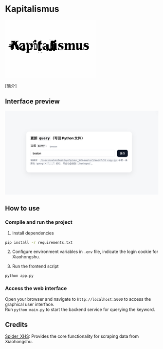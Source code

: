 
# Kapitalismus
<img src="./doc/icon.png" alt="icon" width="300">

[简介]

## Interface preview
![img.png](doc/screenshot.png)

## How to use
### Compile and run the project
1. Install dependencies
```bash
pip install -r requirements.txt
```
2. Configure environment variables in `.env` file, indicate the login cookie for Xiaohongshu.

3. Run the frontend script
```bash
python app.py
```
### Access the web interface
Open your browser and navigate to `http://localhost:5000` to access the graphical user interface.  
Run `python main.py` to start the backend service for querying the keyword.

## Credits
[Spider_XHS]('https://github.com/cv-cat/Spider_XHS'): Provides the core functionality for scraping data from Xiaohongshu.

